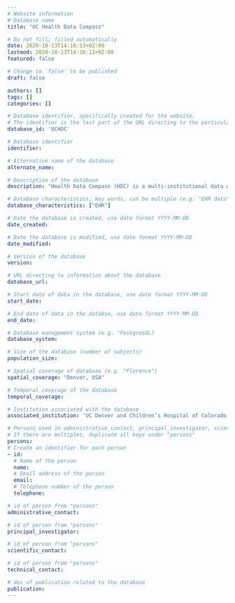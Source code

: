 ```yaml
---
# Website information
# Database name
title: "UC Health Data Compass"

# Do not fill; filled automatically
date: 2020-10-13T14:16:13+02:00
lastmod: 2020-10-13T14:16:13+02:00
featured: false

# Change to 'false' to be published
draft: false

authors: []
tags: []
categories: []

# Database identifier, specifically created for the website.
# The identifier is the last part of the URL directing to the particular database
database_id: 'UCHDC'

# Database identifier
identifier:

# Alternative name of the database
alternate_name:

# Description of the database
description: "Health Data Compass (HDC) is a multi-institutional data warehouse. HDC contains inpatient and outpatient electronic medical data including patient, encounter, diagnosis, procedures, medications, laboratory results from two electronic medical record systems (UCHealth and Children's Hospital of Colorado), state-level all-payers claims data, and the Colorado death registry."

# Database characteristics; key words, can be multiple (e.g. "EHR data", "Primary care records")
database_characteristics: ["EHR"]

# Date the database is created, use date format YYYY-MM-DD
date_created:

# Date the database is modified, use date format YYYY-MM-DD
date_modified:

# Version of the database
version:

# URL directing to information about the database
database_url: 

# Start date of data in the database, use date format YYYY-MM-DD
start_date:

# End date of data in the databse, use date format YYYY-MM-DD
end_date:

# Database management system (e.g. "PostgreSQL)
database_system:

# Size of the database (number of subjects)
population_size: 

# Spatial coverage of database (e.g. "Florence")
spatial_coverage: "Denver, USA"

# Temporal coverage of the database
temporal_coverage:

# Institution associated with the database
associated_institution: 'UC Denver and Children’s Hospital of Colorado'

# Persons used in administrative_contact, principal_investigator, scientific_contact, technical_contact
# If there are multiples, duplicate all keys under "persons"
persons:
# Create an identifier for each person
- id:
  # Name of the person
  name:
  # Email address of the person
  email:
  # Telephone number of the person
  telephone:

# id of person from "persons"
administrative_contact:

# id of person from "persons"
principal_investigator:

# id of person from "persons"
scientific_contact:

# id of person from "persons"
technical_contact:

# doi of publication related to the database
publication: 
---
```

